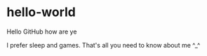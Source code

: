 # hello-world
Hello GitHub how are ye

I prefer sleep and games. That's all you need to know about me ^_^
